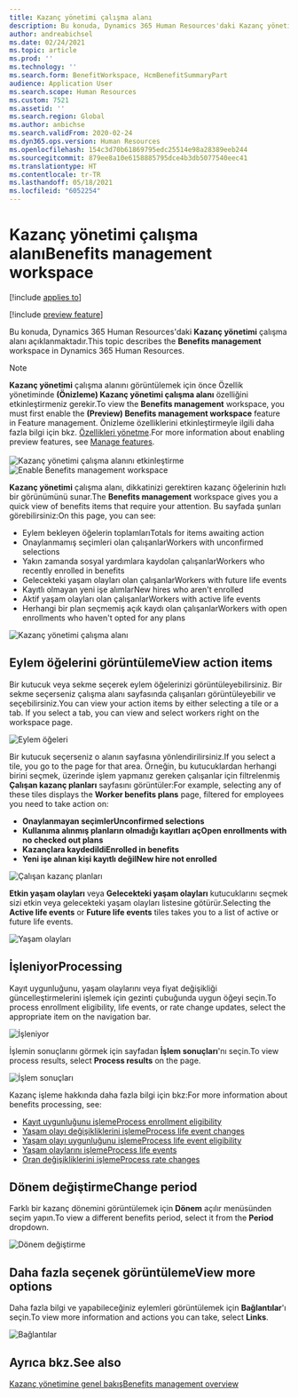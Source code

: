 ```yaml
---
title: Kazanç yönetimi çalışma alanı
description: Bu konuda, Dynamics 365 Human Resources'daki Kazanç yönetimi çalışma alanı açıklanmaktadır.
author: andreabichsel
ms.date: 02/24/2021
ms.topic: article
ms.prod: ''
ms.technology: ''
ms.search.form: BenefitWorkspace, HcmBenefitSummaryPart
audience: Application User
ms.search.scope: Human Resources
ms.custom: 7521
ms.assetid: ''
ms.search.region: Global
ms.author: anbichse
ms.search.validFrom: 2020-02-24
ms.dyn365.ops.version: Human Resources
ms.openlocfilehash: 154c3d70b61869795edc25514e98a28389eeb244
ms.sourcegitcommit: 879ee8a10e6158885795dce4b3db5077540eec41
ms.translationtype: HT
ms.contentlocale: tr-TR
ms.lasthandoff: 05/18/2021
ms.locfileid: "6052254"
---
```

# <a name="benefits-management-workspace"></a><span data-ttu-id="fcaed-103">Kazanç yönetimi çalışma alanı</span><span class="sxs-lookup"><span data-stu-id="fcaed-103">Benefits management workspace</span></span>

[!include [applies to](../includes/applies-to-hr.md)]

[!include [preview feature](./includes/preview-feature.md)]

<span data-ttu-id="fcaed-104">Bu konuda, Dynamics 365 Human Resources'daki **Kazanç yönetimi** çalışma alanı açıklanmaktadır.</span><span class="sxs-lookup"><span data-stu-id="fcaed-104">This topic describes the **Benefits management** workspace in Dynamics 365 Human Resources.</span></span>

> [!NOTE]
> <span data-ttu-id="fcaed-105">**Kazanç yönetimi** çalışma alanını görüntülemek için önce Özellik yönetiminde **(Önizleme) Kazanç yönetimi çalışma alanı** özelliğini etkinleştirmeniz gerekir.</span><span class="sxs-lookup"><span data-stu-id="fcaed-105">To view the **Benefits management** workspace, you must first enable the **(Preview) Benefits management workspace** feature in Feature management.</span></span> <span data-ttu-id="fcaed-106">Önizleme özelliklerini etkinleştirmeyle ilgili daha fazla bilgi için bkz. [Özellikleri yönetme](../hr-admin-manage-features.md).</span><span class="sxs-lookup"><span data-stu-id="fcaed-106">For more information about enabling preview features, see [Manage features](../hr-admin-manage-features.md).</span></span><br><br><span data-ttu-id="fcaed-107">![Kazanç yönetimi çalışma alanını etkinleştirme](./media/hr-benefits-management-workspace-enable.png)</span><span class="sxs-lookup"><span data-stu-id="fcaed-107">![Enable Benefits management workspace](./media/hr-benefits-management-workspace-enable.png)</span></span>

<span data-ttu-id="fcaed-108">**Kazanç yönetimi** çalışma alanı, dikkatinizi gerektiren kazanç öğelerinin hızlı bir görünümünü sunar.</span><span class="sxs-lookup"><span data-stu-id="fcaed-108">The **Benefits management** workspace gives you a quick view of benefits items that require your attention.</span></span> <span data-ttu-id="fcaed-109">Bu sayfada şunları görebilirsiniz:</span><span class="sxs-lookup"><span data-stu-id="fcaed-109">On this page, you can see:</span></span>

- <span data-ttu-id="fcaed-110">Eylem bekleyen öğelerin toplamları</span><span class="sxs-lookup"><span data-stu-id="fcaed-110">Totals for items awaiting action</span></span>
- <span data-ttu-id="fcaed-111">Onaylanmamış seçimleri olan çalışanlar</span><span class="sxs-lookup"><span data-stu-id="fcaed-111">Workers with unconfirmed selections</span></span>
- <span data-ttu-id="fcaed-112">Yakın zamanda sosyal yardımlara kaydolan çalışanlar</span><span class="sxs-lookup"><span data-stu-id="fcaed-112">Workers who recently enrolled in benefits</span></span>
- <span data-ttu-id="fcaed-113">Gelecekteki yaşam olayları olan çalışanlar</span><span class="sxs-lookup"><span data-stu-id="fcaed-113">Workers with future life events</span></span>
- <span data-ttu-id="fcaed-114">Kayıtlı olmayan yeni işe alımlar</span><span class="sxs-lookup"><span data-stu-id="fcaed-114">New hires who aren't enrolled</span></span>
- <span data-ttu-id="fcaed-115">Aktif yaşam olayları olan çalışanlar</span><span class="sxs-lookup"><span data-stu-id="fcaed-115">Workers with active life events</span></span>
- <span data-ttu-id="fcaed-116">Herhangi bir plan seçmemiş açık kaydı olan çalışanlar</span><span class="sxs-lookup"><span data-stu-id="fcaed-116">Workers with open enrollments who haven't opted for any plans</span></span>

![Kazanç yönetimi çalışma alanı](./media/hr-benefits-management-workspace.png)

## <a name="view-action-items"></a><span data-ttu-id="fcaed-118">Eylem öğelerini görüntüleme</span><span class="sxs-lookup"><span data-stu-id="fcaed-118">View action items</span></span>

<span data-ttu-id="fcaed-119">Bir kutucuk veya sekme seçerek eylem öğelerinizi görüntüleyebilirsiniz. Bir sekme seçerseniz çalışma alanı sayfasında çalışanları görüntüleyebilir ve seçebilirsiniz.</span><span class="sxs-lookup"><span data-stu-id="fcaed-119">You can view your action items by either selecting a tile or a tab. If you select a tab, you can view and select workers right on the workspace page.</span></span>

![Eylem öğeleri](./media/hr-benefits-management-workspace-action-items.png)

<span data-ttu-id="fcaed-121">Bir kutucuk seçerseniz o alanın sayfasına yönlendirilirsiniz.</span><span class="sxs-lookup"><span data-stu-id="fcaed-121">If you select a tile, you go to the page for that area.</span></span> <span data-ttu-id="fcaed-122">Örneğin, bu kutucuklardan herhangi birini seçmek, üzerinde işlem yapmanız gereken çalışanlar için filtrelenmiş **Çalışan kazanç planları** sayfasını görüntüler:</span><span class="sxs-lookup"><span data-stu-id="fcaed-122">For example, selecting any of these tiles displays the **Worker benefits plans** page, filtered for employees you need to take action on:</span></span>

- <span data-ttu-id="fcaed-123">**Onaylanmayan seçimler**</span><span class="sxs-lookup"><span data-stu-id="fcaed-123">**Unconfirmed selections**</span></span>
- <span data-ttu-id="fcaed-124">**Kullanıma alınmış planların olmadığı kayıtları aç**</span><span class="sxs-lookup"><span data-stu-id="fcaed-124">**Open enrollments with no checked out plans**</span></span>
- <span data-ttu-id="fcaed-125">**Kazançlara kaydedildi**</span><span class="sxs-lookup"><span data-stu-id="fcaed-125">**Enrolled in benefits**</span></span>
- <span data-ttu-id="fcaed-126">**Yeni işe alınan kişi kayıtlı değil**</span><span class="sxs-lookup"><span data-stu-id="fcaed-126">**New hire not enrolled**</span></span>

![Çalışan kazanç planları](./media/hr-benefits-management-workspace-plans.png)

<span data-ttu-id="fcaed-128">**Etkin yaşam olayları** veya **Gelecekteki yaşam olayları** kutucuklarını seçmek sizi etkin veya gelecekteki yaşam olayları listesine götürür.</span><span class="sxs-lookup"><span data-stu-id="fcaed-128">Selecting the **Active life events** or **Future life events** tiles takes you to a list of active or future life events.</span></span>

![Yaşam olayları](./media/hr-benefits-management-workspace-life-events.png)

## <a name="processing"></a><span data-ttu-id="fcaed-130">İşleniyor</span><span class="sxs-lookup"><span data-stu-id="fcaed-130">Processing</span></span>

<span data-ttu-id="fcaed-131">Kayıt uygunluğunu, yaşam olaylarını veya fiyat değişikliği güncelleştirmelerini işlemek için gezinti çubuğunda uygun öğeyi seçin.</span><span class="sxs-lookup"><span data-stu-id="fcaed-131">To process enrollment eligibility, life events, or rate change updates, select the appropriate item on the navigation bar.</span></span>

![İşleniyor](./media/hr-benefits-management-workspace-processing.png)

<span data-ttu-id="fcaed-133">İşlemin sonuçlarını görmek için sayfadan **İşlem sonuçları**'nı seçin.</span><span class="sxs-lookup"><span data-stu-id="fcaed-133">To view process results, select **Process results** on the page.</span></span>

![İşlem sonuçları](./media/hr-benefits-management-workspace-process-results.png)

<span data-ttu-id="fcaed-135">Kazanç işleme hakkında daha fazla bilgi için bkz:</span><span class="sxs-lookup"><span data-stu-id="fcaed-135">For more information about benefits processing, see:</span></span>

- [<span data-ttu-id="fcaed-136">Kayıt uygunluğunu işleme</span><span class="sxs-lookup"><span data-stu-id="fcaed-136">Process enrollment eligibility</span></span>](hr-benefits-process-enrollment-eligibility.md)
- [<span data-ttu-id="fcaed-137">Yaşam olayı değişikliklerini işleme</span><span class="sxs-lookup"><span data-stu-id="fcaed-137">Process life event changes</span></span>](hr-benefits-process-life-event-changes.md)
- [<span data-ttu-id="fcaed-138">Yaşam olayı uygunluğunu işleme</span><span class="sxs-lookup"><span data-stu-id="fcaed-138">Process life event eligibility</span></span>](hr-benefits-process-life-event-eligibility.md)
- [<span data-ttu-id="fcaed-139">Yaşam olaylarını işleme</span><span class="sxs-lookup"><span data-stu-id="fcaed-139">Process life events</span></span>](hr-benefits-process-life-events.md)
- [<span data-ttu-id="fcaed-140">Oran değişikliklerini işleme</span><span class="sxs-lookup"><span data-stu-id="fcaed-140">Process rate changes</span></span>](hr-benefits-process-rate-changes.md)

## <a name="change-period"></a><span data-ttu-id="fcaed-141">Dönem değiştirme</span><span class="sxs-lookup"><span data-stu-id="fcaed-141">Change period</span></span>

<span data-ttu-id="fcaed-142">Farklı bir kazanç dönemini görüntülemek için **Dönem** açılır menüsünden seçim yapın.</span><span class="sxs-lookup"><span data-stu-id="fcaed-142">To view a different benefits period, select it from the **Period** dropdown.</span></span>

![Dönem değiştirme](./media/hr-benefits-management-workspace-period.png)

## <a name="view-more-options"></a><span data-ttu-id="fcaed-144">Daha fazla seçenek görüntüleme</span><span class="sxs-lookup"><span data-stu-id="fcaed-144">View more options</span></span>

<span data-ttu-id="fcaed-145">Daha fazla bilgi ve yapabileceğiniz eylemleri görüntülemek için **Bağlantılar**'ı seçin.</span><span class="sxs-lookup"><span data-stu-id="fcaed-145">To view more information and actions you can take, select **Links**.</span></span>

![Bağlantılar](./media/hr-benefits-management-workspace-links.png)

## <a name="see-also"></a><span data-ttu-id="fcaed-147">Ayrıca bkz.</span><span class="sxs-lookup"><span data-stu-id="fcaed-147">See also</span></span>

[<span data-ttu-id="fcaed-148">Kazanç yönetimine genel bakış</span><span class="sxs-lookup"><span data-stu-id="fcaed-148">Benefits management overview</span></span>](hr-benefits-management-overview.md)